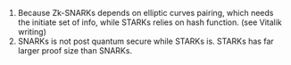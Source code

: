 1. Because Zk-SNARKs depends on elliptic curves pairing, which needs the initiate set of info, while STARKs relies on hash function. (see Vitalik writing)
2. SNARKs is not post quantum secure while STARKs is. STARKs has far larger proof size than SNARKs.
